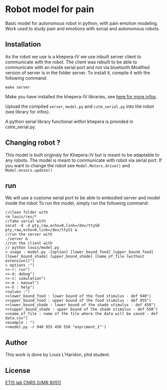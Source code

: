 # Robot model for pain
Basic model for autonomous robot in python, with pain emotion modeling. Work used to study pain and emotions with social and autonomous robots. 

## Installation
As the robot we use is a khepera-IV we use inbuilt server client to communicate with the robot.
The client was rebuilt to be able to communicate with an inside serial port and not via bluetooth
Modified version of server is in the folder server. To install it, compile it with the following command:
```
make server
```
Make you have installed the khepera-IV libraries, see [here for more infos](https://ftp.k-team.com/KheperaIV/software/Gumstix%20COM%20Y/UserManual/Khepera%20IV%20User%20Manual%204.x.pdf).

Upload the compiled ``server``, ``model.py`` and ``cstm_serial.py`` into the robot (see library for infos).

A python serial library functional within khepera is provided in cstm_serial.py.


## Changing robot ?
This model is built originaly for Khepera-IV but is meant to be adaptable to any robots.
The model is meant to communicate with robot via serial port.
If you want to change the robot see ``Model.Motors.drive()`` and ``Model.ensors.update()``

## run

We will use a custome serial port to be able to embodied server and model inside the robot
To run the model, simply run the following command:
```
//clean folder with
rm louis/res/*
//fake serial with
socat -d -d pty,raw,echo=0,link=/dev/ttyS0 pty,raw,echo=0,link=/dev/ttyS1 &
//run the server with
./server &
//run the client with
// python louis/model.py
> usage : model.py -[option] [lower_bound_food] [upper_bound_food] [lower_bound_shade] [upper_bound_shade] [name_of_file (without extension)]")
> options :")
>>-r: run")
>>-d: debug")
>>-s: simulation")
>>-m : manual")
>>-h : help")
>values :")
>>lower_bound_food : lower bound of the food stimulus - def 940")
>>upper_bound_food : upper bound of the food stimulus - def 955")
>>lower_bound_shade : lower bound of the shade stimulus - def 450")
>>tupper_bound_shade : upper bound of the shade stimulus - def 550")
>>name_of_file : name of the file where the data will be saved - def data.csv")
>example : ")
>>model.py -r 940 955 450 550 "expriment_1"')
```

## Author
This work is done by Louis L'Haridon, phd student.

## License
[ETIS lab CNRS (UMR 8051)](https://www.etis-lab.fr/)
